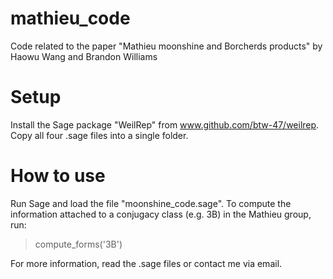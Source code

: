 # mathieu_code
Code related to the paper "Mathieu moonshine and Borcherds products" by Haowu Wang and Brandon Williams

# Setup
Install the Sage package "WeilRep" from www.github.com/btw-47/weilrep.
Copy all four .sage files into a single folder.

# How to use
Run Sage and load the file "moonshine_code.sage".
To compute the information attached to a conjugacy class (e.g. 3B) in the Mathieu group, run:
> compute_forms('3B')

For more information, read the .sage files or contact me via email.
